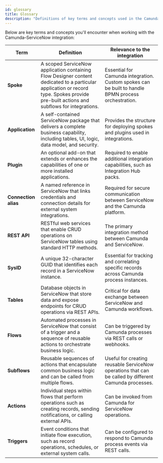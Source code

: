 ```yaml
---
id: glossary
title: Glossary
description: "Definitions of key terms and concepts used in the Camunda–ServiceNow integration."
---
```


Below are key terms and concepts you'll encounter when working with the Camunda–ServiceNow integration:

| Term                 | Definition                                                                                                                                                                             | Relevance to the integration                                                                          |
| -------------------- | -------------------------------------------------------------------------------------------------------------------------------------------------------------------------------------- | ----------------------------------------------------------------------------------------------------- |
| **Spoke**            | A scoped ServiceNow application containing Flow Designer content dedicated to a particular application or record type. Spokes provide pre-built actions and subflows for integrations. | Essential for Camunda integration. Custom spokes can be built to handle BPMN process orchestration.   |
| **Application**      | A self-contained ServiceNow package that delivers a complete business capability, including tables, UI, logic, data model, and security.                                               | Provides the structure for deploying spokes and plugins used in integrations.                         |
| **Plugin**           | An optional add-on that extends or enhances the capabilities of one or more installed applications.                                                                                    | Required to enable additional integration capabilities, such as Integration Hub packs.                |
| **Connection alias** | A named reference in ServiceNow that links credentials and connection details for external system integrations.                                                                        | Required for secure communication between ServiceNow and the Camunda platform.                        |
| **REST API**         | RESTful web services that enable CRUD operations on ServiceNow tables using standard HTTP methods.                                                                                     | The primary integration method between Camunda and ServiceNow.                                        |
| **SysID**            | A unique 32-character GUID that identifies each record in a ServiceNow instance.                                                                                                       | Essential for tracking and correlating specific records across Camunda process instances.             |
| **Tables**           | Database objects in ServiceNow that store data and expose endpoints for CRUD operations via REST APIs.                                                                                 | Critical for data exchange between ServiceNow and Camunda workflows.                                  |
| **Flows**            | Automated processes in ServiceNow that consist of a trigger and a sequence of reusable actions to orchestrate business logic.                                                          | Can be triggered by Camunda processes via REST calls or webhooks.                                     |
| **Subflows**         | Reusable sequences of actions that encapsulate common business logic and can be called from multiple flows.                                                                            | Useful for creating reusable ServiceNow operations that can be called by different Camunda processes. |
| **Actions**          | Individual steps within flows that perform operations such as creating records, sending notifications, or calling external APIs.                                                       | Can be invoked from Camunda for ServiceNow operations.                                                |
| **Triggers**         | Event conditions that initiate flow execution, such as record operations, schedules, or external system calls.                                                                         | Can be configured to respond to Camunda process events via REST calls.                                |
